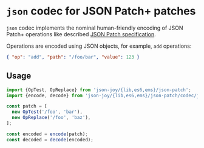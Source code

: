 # `json` codec for JSON Patch+ patches

`json` codec implements the nominal human-friendly encoding of JSON Patch+
operations like described [JSON Patch specification](https://datatracker.ietf.org/doc/html/rfc6902).

Operations are encoded using JSON objects, for example, `add` operations:

```json
{ "op": "add", "path": "/foo/bar", "value": 123 }
```


## Usage

```ts
import {OpTest, OpReplace} from 'json-joy/{lib,es6,ems}/json-patch';
import {encode, decode} from 'json-joy/{lib,es6,ems}/json-patch/codec/json';

const patch = [
  new OpTest('/foo', 'bar'),
  new OpReplace('/foo', 'baz'),
];

const encoded = encode(patch);
const decoded = decode(encoded);
```
